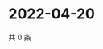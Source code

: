 # 2022-04-20

共 0 条

<!-- BEGIN WEIBO -->
<!-- 最后更新时间 Wed Apr 20 2022 22:14:58 GMT+0800 (China Standard Time) -->

<!-- END WEIBO -->
